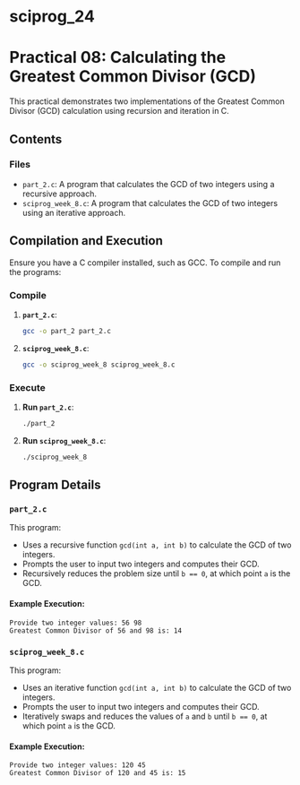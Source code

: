 # sciprog_24

# Practical 08: Calculating the Greatest Common Divisor (GCD)

This practical demonstrates two implementations of the Greatest Common Divisor (GCD) calculation using recursion and iteration in C.

## Contents

### Files
- `part_2.c`: A program that calculates the GCD of two integers using a recursive approach.
- `sciprog_week_8.c`: A program that calculates the GCD of two integers using an iterative approach.

## Compilation and Execution

Ensure you have a C compiler installed, such as GCC. To compile and run the programs:

### Compile
1. **`part_2.c`**:
   ```bash
   gcc -o part_2 part_2.c
   ```
2. **`sciprog_week_8.c`**:
   ```bash
   gcc -o sciprog_week_8 sciprog_week_8.c
   ```

### Execute
1. **Run `part_2.c`**:
   ```bash
   ./part_2
   ```
2. **Run `sciprog_week_8.c`**:
   ```bash
   ./sciprog_week_8
   ```

## Program Details

### `part_2.c`

This program:
- Uses a recursive function `gcd(int a, int b)` to calculate the GCD of two integers.
- Prompts the user to input two integers and computes their GCD.
- Recursively reduces the problem size until `b == 0`, at which point `a` is the GCD.

#### Example Execution:
```plaintext
Provide two integer values: 56 98
Greatest Common Divisor of 56 and 98 is: 14
```

### `sciprog_week_8.c`

This program:
- Uses an iterative function `gcd(int a, int b)` to calculate the GCD of two integers.
- Prompts the user to input two integers and computes their GCD.
- Iteratively swaps and reduces the values of `a` and `b` until `b == 0`, at which point `a` is the GCD.

#### Example Execution:
```plaintext
Provide two integer values: 120 45
Greatest Common Divisor of 120 and 45 is: 15
```
